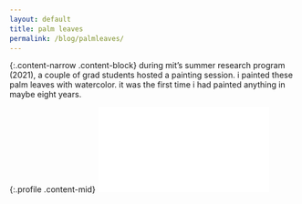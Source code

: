 ```yaml
---
layout: default
title: palm leaves
permalink: /blog/palmleaves/
---
```


{:.content-narrow .content-block}
during mit’s summer research program (2021), a couple of grad students hosted a painting session. i painted these palm leaves with watercolor. it was the first time i had painted anything in maybe eight years.

{:.profile .content-mid}
![palmleaves](/imgs/palmleaves.pdf)
